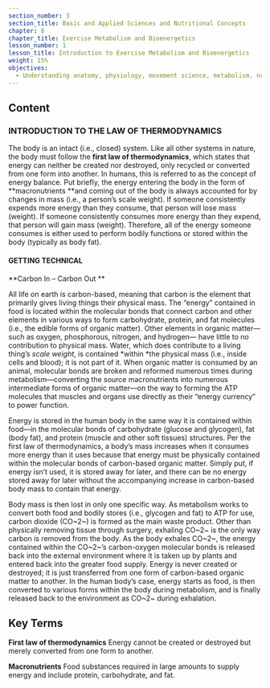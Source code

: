 ```yaml
---
section_number: 3
section_title: Basic and Applied Sciences and Nutritional Concepts
chapter: 8
chapter_title: Exercise Metabolism and Bioenergetics
lesson_number: 1
lesson_title: Introduction to Exercise Metabolism and Bioenergetics
weight: 15%
objectives:
  - Understanding anatomy, physiology, movement science, metabolism, nutrition, and supplementation.
---
```


## Content
### INTRODUCTION TO THE LAW OF THERMODYNAMICS

The body is an intact (i.e., closed) system. Like all other systems in nature, the body must follow the **first law of thermodynamics**, which states that energy can neither be created nor destroyed, only recycled or converted from one form into another. In humans, this is referred to as the concept of energy balance. Put briefly, the energy entering the body in the form of **macronutrients **and coming out of the body is always accounted for by changes in mass (i.e., a person’s scale weight). If someone consistently expends more energy than they consume, that person will lose mass (weight). If someone consistently consumes more energy than they expend, that person will gain mass (weight). Therefore, all of the energy someone consumes is either used to perform bodily functions or stored within the body (typically as body fat).

#### GETTING TECHNICAL

**Carbon In – Carbon Out **

All life on earth is carbon-based, meaning that carbon is the element that primarily gives living things their physical mass. The “energy” contained in food is located within the molecular bonds that connect carbon and other elements in various ways to form carbohydrate, protein, and fat molecules (i.e., the edible forms of organic matter). Other elements in organic matter—such as oxygen, phosphorous, nitrogen, and hydrogen— have little to no contribution to physical mass. Water, which does contribute to a living thing’s *scale weight*, is contained *within *the physical mass (i.e., inside cells and blood); it is not part of it. When organic matter is consumed by an animal, molecular bonds are broken and reformed numerous times during metabolism—converting the source macronutrients into numerous intermediate forms of organic matter—on the way to forming the ATP molecules that muscles and organs use directly as their “energy currency” to power function.

Energy is stored in the human body in the same way it is contained within food—in the molecular bonds of carbohydrate (glucose and glycogen), fat (body fat), and protein (muscle and other soft tissues) structures. Per the first law of thermodynamics, a body’s mass increases when it consumes more energy than it uses because that energy must be physically contained within the molecular bonds of carbon-based organic matter. Simply put, if energy isn’t used, it is stored away for later, and there can be no energy stored away for later without the accompanying increase in carbon-based body mass to contain that energy.

Body mass is then lost in only one specific way. As metabolism works to convert both food and bodily stores (i.e., glycogen and fat) to ATP for use, carbon dioxide (CO~2~) is formed as the main waste product. Other than physically removing tissue through surgery, exhaling CO~2~ is the only way carbon is removed from the body. As the body exhales CO~2~, the energy contained within the CO~2~’s carbon-oxygen molecular bonds is released back into the external environment where it is taken up by plants and entered back into the greater food supply. Energy is never created or destroyed; it is just transferred from one form of carbon-based organic matter to another. In the human body’s case, energy starts as food, is then converted to various forms within the body during metabolism, and is finally released back to the environment as CO~2~ during exhalation.

## Key Terms

**First law of thermodynamics**
Energy cannot be created or destroyed but merely converted from one form to another.

**Macronutrients**
Food substances required in large amounts to supply energy and include protein, carbohydrate, and fat.